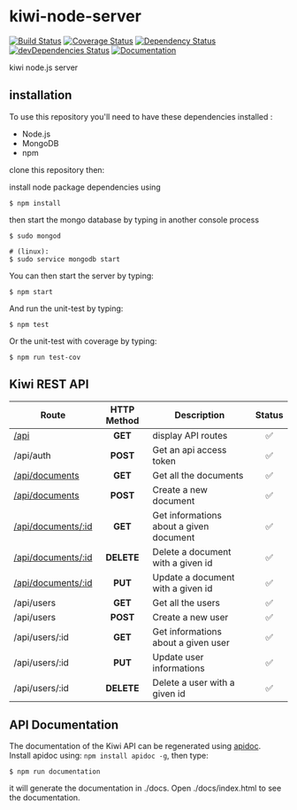 # kiwi-node-server
[![Build Status](https://travis-ci.org/Musicoll/kiwi-node-server.svg?branch=master)](https://travis-ci.org/Musicoll/kiwi-node-server)
[![Coverage Status](https://coveralls.io/repos/github/Musicoll/kiwi-node-server/badge.svg?branch=master)](https://coveralls.io/github/Musicoll/kiwi-node-server?branch=master)
[![Dependency Status](https://david-dm.org/Musicoll/kiwi-node-server.svg)](https://david-dm.org/Musicoll/kiwi-node-server)
[![devDependencies Status](https://david-dm.org/Musicoll/kiwi-node-server/dev-status.svg)](https://david-dm.org/Musicoll/kiwi-node-server?type=dev)
[![Documentation](https://img.shields.io/badge/KiwiAPI-documentation-blue.svg)](http://musicoll.github.io/kiwi-node-server/)

kiwi node.js server

## installation

To use this repository you'll need to have these dependencies installed :
 - Node.js
 - MongoDB
 - npm

clone this repository then:

install node package dependencies using

```shell
$ npm install
```

then start the mongo database by typing in another console process
```shell
$ sudo mongod

# (linux):
$ sudo service mongodb start
```

You can then start the server by typing:
```shell
$ npm start
```

And run the unit-test by typing:
```shell
$ npm test
```

Or the unit-test with coverage by typing:
```shell
$ npm run test-cov
```

## Kiwi REST API

| Route              | HTTP Method |               Description               |       Status       |
|--------------------|:-----------:|-----------------------------------------|:------------------:|
| [/api](https://musicoll.github.io/kiwi-node-server/index.html#api-Global-GetApiPaths)               | **GET**     | display API routes                      | :white_check_mark: |
| /api/auth          | **POST**    | Get an api access token                 | :white_check_mark: |
| [/api/documents](https://musicoll.github.io/kiwi-node-server/index.html#api-Documents-GetDocuments)     | **GET**     | Get all the documents                   | :white_check_mark: |
| [/api/documents](https://musicoll.github.io/kiwi-node-server/index.html#api-Documents-NewDocument)          | **POST**    | Create a new document                   | :white_check_mark: |
| [/api/documents/:id](https://musicoll.github.io/kiwi-node-server/index.html#api-Documents-GetDocument) | **GET**     | Get informations about a given document | :white_check_mark: |
| [/api/documents/:id](https://musicoll.github.io/kiwi-node-server/index.html#api-Documents-DeleteDocument) | **DELETE**  | Delete a document with a given id       | :white_check_mark: |
| [/api/documents/:id](https://musicoll.github.io/kiwi-node-server/index.html#api-Documents-UpdateDocument) | **PUT**     | Update a document with a given id       | :white_check_mark: |
| /api/users         | **GET**     | Get all the users                       | :white_check_mark: |
| /api/users         | **POST**    | Create a new user                       | :white_check_mark: |
| /api/users/:id     | **GET**     | Get informations about a given user     | :white_check_mark: |
| /api/users/:id     | **PUT**     | Update user informations                | :white_check_mark: |
| /api/users/:id     | **DELETE**  | Delete a user with a given id           | :white_check_mark: |

## API Documentation

The documentation of the Kiwi API can be regenerated using [apidoc](http://apidocjs.com/).  
Install apidoc using: `npm install apidoc -g`, then type:

```shell
$ npm run documentation
```

it will generate the documentation in ./docs. Open ./docs/index.html to see the documentation.
